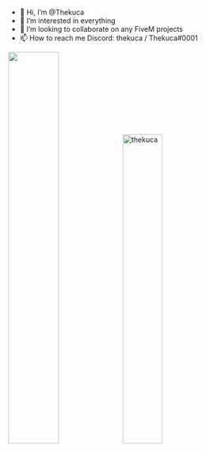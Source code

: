 - 👋 Hi, I’m @Thekuca
- 👀 I’m interested in everything
- 💞️ I’m looking to collaborate on any FiveM projects
- 📫 How to reach me Discord: thekuca / Thekuca#0001

<div align="left">
       <img width="45%" src="https://github-readme-stats.vercel.app/api?username=thekuca&layout=compact&theme=react&hide_border=true&show_icons=true"/></a>
       <img width="40%" src="https://github-readme-stats.vercel.app/api/top-langs?username=thekuca&show_icons=true&theme=dracula&title_color=ff8000&text_color=ffffff&bg_color=6a6a6a&locale=en&layout=compact&hide_border=true" alt="thekuca" /> 
</div>

